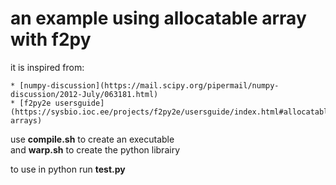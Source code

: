 an example using allocatable array with f2py
============================================
it is inspired from:

    * [numpy-discussion](https://mail.scipy.org/pipermail/numpy-discussion/2012-July/063181.html)
    * [f2py2e usersguide](https://sysbio.ioc.ee/projects/f2py2e/usersguide/index.html#allocatable-arrays)

use **compile.sh** to create an executable  
and **warp.sh** to create the python librairy  

to use in python run **test.py**
